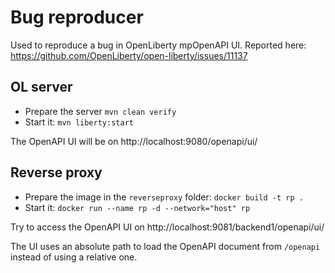 # Bug reproducer
Used to reproduce a bug in OpenLiberty mpOpenAPI UI. 
Reported here: https://github.com/OpenLiberty/open-liberty/issues/11137

## OL server
* Prepare the server `mvn clean verify`
* Start it: `mvn liberty:start`

The OpenAPI UI will be on http://localhost:9080/openapi/ui/

## Reverse proxy
* Prepare the image in the `reverseproxy` folder:
`docker build -t rp .`
* Start it: `docker run --name rp -d --network="host" rp`

Try to access the OpenAPI UI on http://localhost:9081/backend1/openapi/ui/

The UI uses an absolute path to load the OpenAPI document from `/openapi` instead of using a relative one.
